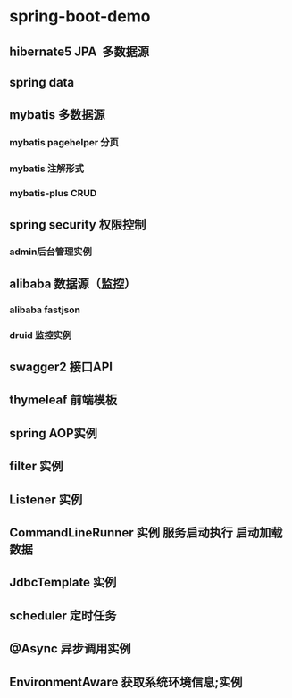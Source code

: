 # spring-boot-demo
## hibernate5 JPA  多数据源
## spring data
## mybatis 多数据源
  ### mybatis pagehelper 分页
  ### mybatis 注解形式
  ### mybatis-plus CRUD
## spring security 权限控制
  ### admin后台管理实例
## alibaba 数据源（监控）
  ### alibaba fastjson
  ### druid 监控实例
## swagger2 接口API
## thymeleaf 前端模板
## spring AOP实例
## filter 实例
## Listener 实例
## CommandLineRunner 实例 服务启动执行 启动加载数据
## JdbcTemplate 实例
## scheduler 定时任务
## @Async 异步调用实例
## EnvironmentAware 获取系统环境信息;实例
